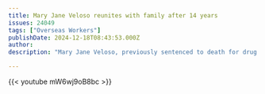```yaml
---
title: Mary Jane Veloso reunites with family after 14 years
issues: 24049
tags: ["Overseas Workers"]
publishDate: 2024-12-18T08:43:53.000Z
author: 
description: "Mary Jane Veloso, previously sentenced to death for drug trafficking in Indonesia, arrived back home in the early hours of Wednesday after years of negotiations between the two countries that also saw her receive a last-minute reprieve from execution in 2015."

---
```


{{< youtube mW6wj9oB8bc >}}